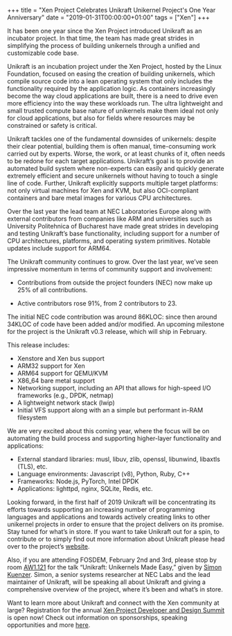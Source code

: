 +++
title = "Xen Project Celebrates Unikraft Unikernel Project's One Year Anniversary"
date = "2019-01-31T00:00:00+01:00"
tags = ["Xen"]
+++

It has been one year since the Xen Project introduced Unikraft as an
incubator project. In that time, the team has made great strides in
simplifying the process of building unikernels through a unified and
customizable code base.

Unikraft is an incubation project under the Xen Project, hosted by the
Linux Foundation, focused on easing the creation of building
unikernels, which compile source code into a lean operating system
that only includes the functionality required by the application
logic. As containers increasingly become the way cloud applications
are built, there is a need to drive even more efficiency into the way
these workloads run. The ultra lightweight and small trusted compute
base nature of unikernels make them ideal not only for cloud
applications, but also for fields where resources may be constrained
or safety is critical.

Unikraft tackles one of the fundamental downsides of unikernels:
despite their clear potential, building them is often manual,
time-consuming work carried out by experts. Worse, the work, or at
least chunks of it, often needs to be redone for each target
applications. Unikraft’s goal is to provide an automated build system
where non-experts can easily and quickly generate extremely efficient
and secure unikernels without having to touch a single line of
code. Further, Unikraft explicitly supports multiple target platforms:
not only virtual machines for Xen and KVM, but also OCI-compliant
containers and bare metal images for various CPU architectures.

Over the last year the lead team at NEC Laboratories Europe along with
external contributors from companies like ARM and universities such as
University Politehnica of Bucharest have made great strides in
developing and testing Unikraft’s base functionality, including
support for a number of CPU architectures, platforms, and operating
system primitives. Notable updates include support for ARM64.

The Unikraft community continues to grow. Over the last year, we’ve
seen impressive momentum in terms of community support and
involvement:

* Contributions from outside the project founders (NEC) now make up 25%
of all contributions.

* Active contributors rose 91%, from 2 contributors to 23.

The initial NEC code contribution was around 86KLOC: since then around
34KLOC of code have been added and/or modified.  An upcoming milestone
for the project is the Unikraft v0.3 release, which will ship in
February.

This release includes:

* Xenstore and Xen bus support
* ARM32 support for Xen
* ARM64 support for QEMU/KVM
* X86_64 bare metal support
* Networking support, including an API that allows for high-speed I/O frameworks (e.g., DPDK, netmap)
* A lightweight network stack (lwip)
* Initial VFS support along with an a simple but performant in-RAM filesystem

We are very excited about this coming year, where the focus will be on
automating the build process and supporting higher-layer functionality
and applications:

* External standard libraries: musl, libuv, zlib, openssl, libunwind, libaxtls (TLS), etc.
* Language environments: Javascript (v8), Python, Ruby, C++
* Frameworks: Node.js, PyTorch, Intel DPDK
* Applications: lighttpd, nginx, SQLite, Redis, etc.

Looking forward, in the first half of 2019 Unikraft will be
concentrating its efforts towards supporting an increasing number of
programming languages and applications and towards actively creating
links to other unikernel projects in order to ensure that the project
delivers on its promise. Stay tuned for what’s in store. If you want
to take Unikraft out for a spin, to contribute or to simply find out
more information about Unikraft please head over to the project’s
[website](http://unikraft.org).

Also, if you are attending FOSDEM, February 2nd and 3rd, please stop
by room
[AW1.121](https://archive.fosdem.org/2019/schedule/room/aw1121/) for
the talk “Unikraft: Unikernels Made Easy,” given by [Simon
Kuenzer](https://archive.fosdem.org/2019/schedule/speaker/simon_kuenzer/). Simon,
a senior systems researcher at NEC Labs and the lead maintainer of
Unikraft, will be speaking all about Unikraft and giving a
comprehensive overview of the project, where it’s been and what’s in
store.

Want to learn more about Unikraft and connect with the Xen community
at large? Registration for the annual [Xen Project Developer and Design
Summit](https://events.linuxfoundation.org/events/xensummit-2019/) is open now! Check out information on sponsorships, speaking
opportunities and more [here](https://events.linuxfoundation.org/events/xensummit-2019/).
